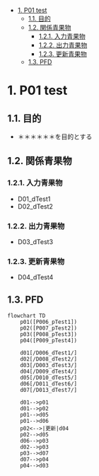 - [1. P01 test](#1-p01-test)
  - [1.1. 目的](#11-目的)
  - [1.2. 関係青果物](#12-関係青果物)
    - [1.2.1. 入力青果物](#121-入力青果物)
    - [1.2.2. 出力青果物](#122-出力青果物)
    - [1.2.3. 更新青果物](#123-更新青果物)
  - [1.3. PFD](#13-pfd)

# 1. P01 test

## 1.1. 目的

- ＊＊＊＊＊＊を目的とする

## 1.2. 関係青果物

### 1.2.1. 入力青果物

- D01_dTest1
- D02_dTest2

### 1.2.2. 出力青果物

- D03_dTest3

### 1.2.3. 更新青果物

- D04_dTest4

## 1.3. PFD

```mermaid
flowchart TD
    p01([P006_pTest1])
    p02([P007_pTest2])
    p03([P008_pTest3])
    p04([P009_pTest4])

    d01[/D006_dTest1/]
    d02[/D008_dTest2/]
    d03[/D003_dTest3/]
    d04[/D009_dTest4/]
    d05[/D010_dTest5/]
    d06[/D011_dTest6/]
    d07[/D013_dTest7/]

    d01-->p01
    d01-->p02
    p01-->d05
    p01-->d06
    p02<-->|更新|d04
    p02-->d05
    d06-->p03
    d02-->p03
    p03-->d07
    d07-->p04
    p04-->d03
```
